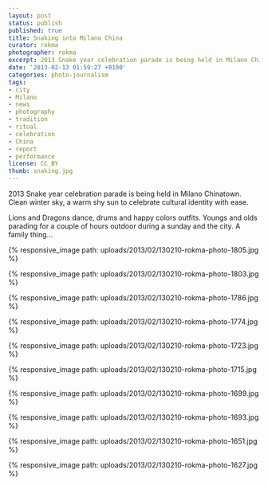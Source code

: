 ```yaml
---
layout: post
status: publish
published: true
title: Snaking into Milano China
curator: rokma
photographer: rokma
excerpt: 2013 Snake year celebration parade is being held in Milano Chinatown.
date: '2013-02-13 01:59:27 +0100'
categories: photo-journalism
tags:
- city
- Milano
- news
- photography
- tradition
- ritual
- celebration
- China
- report
- performance
license: CC_BY
thumb: snaking.jpg
---
```


2013 Snake year celebration parade is being held in Milano Chinatown. Clean winter sky, a warm shy sun to celebrate cultural identity with ease.

Lions and Dragons dance, drums and happy colors outfits. Youngs and olds parading for a couple of hours outdoor during a sunday and the city. A family thing...


{% responsive_image path: uploads/2013/02/130210-rokma-photo-1805.jpg %}

{% responsive_image path: uploads/2013/02/130210-rokma-photo-1803.jpg %}

{% responsive_image path: uploads/2013/02/130210-rokma-photo-1786.jpg %}

{% responsive_image path: uploads/2013/02/130210-rokma-photo-1774.jpg %}

{% responsive_image path: uploads/2013/02/130210-rokma-photo-1723.jpg %}

{% responsive_image path: uploads/2013/02/130210-rokma-photo-1715.jpg %}

{% responsive_image path: uploads/2013/02/130210-rokma-photo-1699.jpg %}

{% responsive_image path: uploads/2013/02/130210-rokma-photo-1693.jpg %}

{% responsive_image path: uploads/2013/02/130210-rokma-photo-1651.jpg %}

{% responsive_image path: uploads/2013/02/130210-rokma-photo-1627.jpg %}
